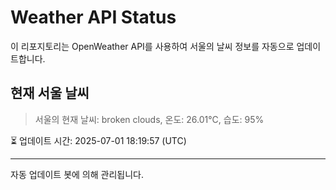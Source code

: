 
# Weather API Status

이 리포지토리는 OpenWeather API를 사용하여 서울의 날씨 정보를 자동으로 업데이트합니다.

## 현재 서울 날씨
> 서울의 현재 날씨: broken clouds, 온도: 26.01°C, 습도: 95%

⏳ 업데이트 시간: 2025-07-01 18:19:57 (UTC)

---
자동 업데이트 봇에 의해 관리됩니다.
